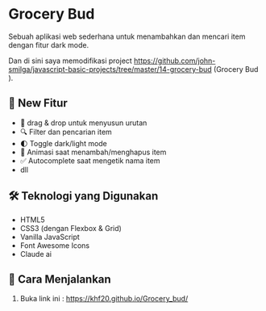 # Grocery Bud

Sebuah aplikasi web sederhana untuk menambahkan dan mencari item  dengan fitur dark mode.

Dan di sini saya memodifikasi project https://github.com/john-smilga/javascript-basic-projects/tree/master/14-grocery-bud (Grocery Bud ).

## 🌟 New Fitur

- 📱 drag & drop untuk menyusun urutan
- 🔍 Filter dan pencarian item
- 🌓 Toggle dark/light mode
- 📱 Animasi saat menambah/menghapus item
- ✅ Autocomplete saat mengetik nama item
- dll

## 🛠️ Teknologi yang Digunakan

- HTML5
- CSS3 (dengan Flexbox & Grid)
- Vanilla JavaScript
- Font Awesome Icons
- Claude ai

## 🚀 Cara Menjalankan

1. Buka link ini : https://khf20.github.io/Grocery_bud/
